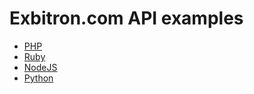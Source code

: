 # Exbitron.com API examples

- [PHP](/php) 
- [Ruby](/ruby)
- [NodeJS](/nodejs)
- [Python](/python) 
